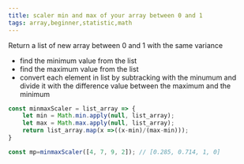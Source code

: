 ```yaml
---
title: scaler min and max of your array between 0 and 1
tags: array,beginner,statistic,math
---
```


Return a list of new array between 0 and 1 with the same variance
- find the minimum value from the list
- find the maximum value from the list
- convert each element in list by subtracking with the minumum and 
divide it with the difference value between the maximum and the minimum

```js
const minmaxScaler = list_array => {
    let min = Math.min.apply(null, list_array);
    let max = Math.max.apply(null, list_array);
    return list_array.map(x =>((x-min)/(max-min)));
}
```

```js
const mp=minmaxScaler([4, 7, 9, 2]); // [0.285, 0.714, 1, 0]
```